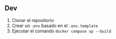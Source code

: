 
## Dev

1. Clonar el repositorio
2. Crear un `.env` basado en el `.env.template`
3. Ejecutar el comando `docker compose up --build`